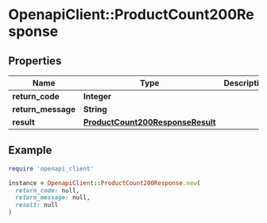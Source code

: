 # OpenapiClient::ProductCount200Response

## Properties

| Name | Type | Description | Notes |
| ---- | ---- | ----------- | ----- |
| **return_code** | **Integer** |  | [optional] |
| **return_message** | **String** |  | [optional] |
| **result** | [**ProductCount200ResponseResult**](ProductCount200ResponseResult.md) |  | [optional] |

## Example

```ruby
require 'openapi_client'

instance = OpenapiClient::ProductCount200Response.new(
  return_code: null,
  return_message: null,
  result: null
)
```

